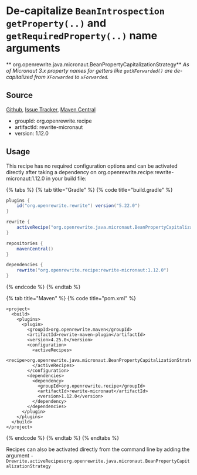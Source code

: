 # De-capitalize `BeanIntrospection` `getProperty(..)` and `getRequiredProperty(..)` name arguments

** org.openrewrite.java.micronaut.BeanPropertyCapitalizationStrategy**
_As of Micronaut 3.x property names for getters like `getXForwarded()` are de-capitalized from `XForwarded` to `xForwarded`._

## Source

[Github](https://github.com/openrewrite/rewrite-micronaut), [Issue Tracker](https://github.com/openrewrite/rewrite-micronaut/issues), [Maven Central](https://search.maven.org/artifact/org.openrewrite.recipe/rewrite-micronaut/1.12.0/jar)

* groupId: org.openrewrite.recipe
* artifactId: rewrite-micronaut
* version: 1.12.0


## Usage

This recipe has no required configuration options and can be activated directly after taking a dependency on org.openrewrite.recipe:rewrite-micronaut:1.12.0 in your build file:

{% tabs %}
{% tab title="Gradle" %}
{% code title="build.gradle" %}
```groovy
plugins {
    id("org.openrewrite.rewrite") version("5.22.0")
}

rewrite {
    activeRecipe("org.openrewrite.java.micronaut.BeanPropertyCapitalizationStrategy")
}

repositories {
    mavenCentral()
}

dependencies {
    rewrite("org.openrewrite.recipe:rewrite-micronaut:1.12.0")
}
```
{% endcode %}
{% endtab %}

{% tab title="Maven" %}
{% code title="pom.xml" %}
```markup
<project>
  <build>
    <plugins>
      <plugin>
        <groupId>org.openrewrite.maven</groupId>
        <artifactId>rewrite-maven-plugin</artifactId>
        <version>4.25.0</version>
        <configuration>
          <activeRecipes>
            <recipe>org.openrewrite.java.micronaut.BeanPropertyCapitalizationStrategy</recipe>
          </activeRecipes>
        </configuration>
        <dependencies>
          <dependency>
            <groupId>org.openrewrite.recipe</groupId>
            <artifactId>rewrite-micronaut</artifactId>
            <version>1.12.0</version>
          </dependency>
        </dependencies>
      </plugin>
    </plugins>
  </build>
</project>
```
{% endcode %}
{% endtab %}
{% endtabs %}

Recipes can also be activated directly from the command line by adding the argument `-Drewrite.activeRecipesorg.openrewrite.java.micronaut.BeanPropertyCapitalizationStrategy`
